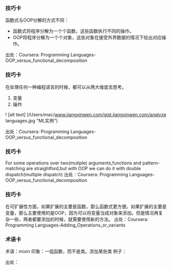 ### 技巧卡
函数式与OOP分解的方式不同：

* 函数式将程序分解为一个个函数，这些函数执行不同的操作。
* OOP将程序分解为一个个对象，这些对象在接受外界数据的情况下给出对应操作。

出处：Coursera: Programming Languages-OOP_versus_functional_decomposition

### 技巧卡
在处理任何一种编程语言的时候，都可以从两大维度去思考。

1. 变量
2. 操作

! [alt text] (/Users/mac/www.jiangxinwen.com/gist.jiangxinwen.com/analyze languages.jpg "ML实例")

出处：Coursera: Programming Languages-OOP_versus_functional_decomposition








### 技巧卡
For some operations over two(mutiple) arguments,functions and pattern-matching are straightford,but with OOP we can do it with double dispatch(multiple dispatch)
  出处：Coursera: Programming Languages-OOP_versus_functional_decomposition

### 技巧卡
在可扩展性方面，如果扩展的主要是函数，那么函数式更方便。如果扩展的主要是变量，那么主要使用的是OOP，因为可以将变量当成对象来添加。但是情况再复杂一些，两者都要添加的时候，就需要使用新的方法。
  出处：Coursera: Programming Languages-Adding_Operations_or_variants

### 术语卡
  术语：mixin
  印象：一组函数，而不是类。添加某些类
  例子：

  出处：